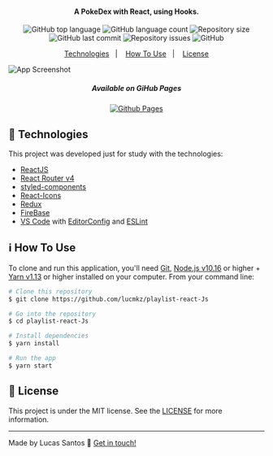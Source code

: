 <h4 align="center">
  A PokeDex with React, using Hooks.
</h4>
<p align="center">
  <img alt="GitHub top language" src="https://img.shields.io/github/languages/top/lucmkz/playlist-react-Js.svg">

  <img alt="GitHub language count" src="https://img.shields.io/github/languages/count/lucmkz/playlist-react-Js.svg">

  <img alt="Repository size" src="https://img.shields.io/github/languages/code-size/lucmkz/playlist-react-Js.svg">
  
  <img alt="GitHub last commit" src="https://img.shields.io/github/last-commit/lucmkz/playlist-react-Js.svg">

  <img alt="Repository issues" src="https://img.shields.io/github/issues/lucmkz/playlist-react-Js.svg">

  <img alt="GitHub" src="https://img.shields.io/github/license/lucmkz/playlist-react-Js.svg">
</p>

<p align="center">
  <a href="#rocket-technologies">Technologies</a>&nbsp;&nbsp;&nbsp;|&nbsp;&nbsp;&nbsp;
  <a href="#information_source-how-to-use">How To Use</a>&nbsp;&nbsp;&nbsp;|&nbsp;&nbsp;&nbsp;
  <a href="#memo-license">License</a>
</p>

![App Screenshot](src/playlistDemo.gif)
<p align="center">
  <h5 align="center">
    Available on GiHub Pages
  </h5>
</p>

<p align="center">
  <a align="center" href="http://lucaswebs.com/playlist/index.html" target="_blank">
    <img alt="Github Pages" src="https://res.cloudinary.com/dwudlwkie/image/upload/v1580429605/sdsd_qltl17.png">
  </a>
</p>


## :rocket: Technologies

This project was developed just for study with the technologies:

-  [ReactJS](https://reactjs.org/)
-  [React Router v4](https://github.com/ReactTraining/react-router)
-  [styled-components](https://www.styled-components.com/)
-  [React-Icons](https://react-icons.netlify.com/)
-  [Redux](https://redux.js.org/)
-  [FireBase](https://firebase.google.com/?hl=pt-br)
-  [VS Code][vc] with [EditorConfig][vceditconfig] and [ESLint][vceslint]

## :information_source: How To Use

To clone and run this application, you'll need [Git](https://git-scm.com), [Node.js v10.16][nodejs] or higher + [Yarn v1.13][yarn] or higher installed on your computer. From your command line:

```bash
# Clone this repository
$ git clone https://github.com/lucmkz/playlist-react-Js

# Go into the repository
$ cd playlist-react-Js

# Install dependencies
$ yarn install

# Run the app
$ yarn start
```

## :memo: License
This project is under the MIT license. See the [LICENSE]() for more information.

---

Made by Lucas Santos :wave: [Get in touch!](https://www.linkedin.com/in/lucasmk/)

[nodejs]: https://nodejs.org/
[yarn]: https://yarnpkg.com/
[vc]: https://code.visualstudio.com/
[vceditconfig]: https://marketplace.visualstudio.com/items?itemName=EditorConfig.EditorConfig
[vceslint]: https://marketplace.visualstudio.com/items?itemName=dbaeumer.vscode-eslint
